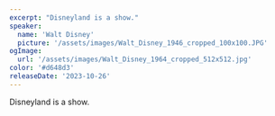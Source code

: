 ```yaml
---
excerpt: "Disneyland is a show."
speaker:
  name: 'Walt Disney'
  picture: '/assets/images/Walt_Disney_1946_cropped_100x100.JPG'
ogImage:
  url: '/assets/images/Walt_Disney_1964_cropped_512x512.jpg'
color: '#d648d3'
releaseDate: '2023-10-26'
---
```

Disneyland is a show.
